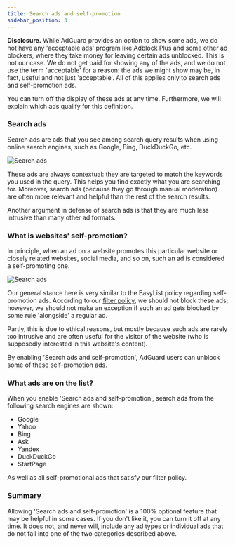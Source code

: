 ```yaml
---
title: Search ads and self-promotion
sidebar_position: 3
---
```


**Disclosure.** While AdGuard provides an option to show some ads, we do not have any 'acceptable ads' program like Adblock Plus and some other ad blockers, where they take money for leaving certain ads unblocked. This is not our case. We do not get paid for showing any of the ads, and we do not use the term 'acceptable' for a reason: the ads we might show may be, in fact, useful and not just 'acceptable'. All of this applies only to search ads and self-promotion ads.

You can turn off the display of these ads at any time. Furthermore, we will explain which ads qualify for this definition.

### Search ads

Search ads are ads that you see among search query results when using online search engines, such as Google, Bing, DuckDuckGo, etc.

![Search ads](https://cdn.adtidy.org/content/kb/ad_blocker/general/googlead.jpg)

These ads are always contextual: they are targeted to match the keywords you used in the query. This helps you find exactly what you are searching for. Moreover, search ads (because they go through manual moderation) are often more relevant and helpful than the rest of the search results.

Another argument in defense of search ads is that they are much less intrusive than many other ad formats.

### What is websites' self-promotion?

In principle, when an ad on a website promotes this particular website or closely related websites, social media, and so on, such an ad is considered a self-promoting one.

![Search ads](https://cdn.adtidy.org/content/kb/ad_blocker/general/echodot.jpg)

Our general stance here is very similar to the EasyList policy regarding self-promotion ads. According to our [filter policy](../filter-policy), we should not block these ads; however, we should not make an exception if such an ad gets blocked by some rule 'alongside' a regular ad.

Partly, this is due to ethical reasons, but mostly because such ads are rarely too intrusive and are often useful for the visitor of the website (who is supposedly interested in this website's content).

By enabling 'Search ads and self-promotion', AdGuard users can unblock some of these self-promotion ads.

### What ads are on the list?

When you enable 'Search ads and self-promotion', search ads from the following search engines are shown:

- Google
- Yahoo
- Bing
- Ask
- Yandex
- DuckDuckGo
- StartPage

As well as all self-promotional ads that satisfy our filter policy.

### Summary

Allowing 'Search ads and self-promotion' is a 100% optional feature that may be helpful in some cases. If you don't like it, you can turn it off at any time. It does not, and never will, include any ad types or individual ads that do not fall into one of the two categories described above.
